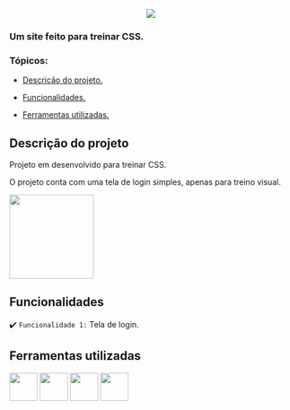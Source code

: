 <p align="center">
   <img src="http://img.shields.io/static/v1?label=STATUS&message=EM%20FINALIZADO&color=RED&style=for-the-badge"/>
</p>

### Um site feito para treinar CSS.

### Tópicos:

- [Descrição do projeto.](#descrição-do-projeto)

- [Funcionalidades.](#funcionalidades)

- [Ferramentas utilizadas.](#ferramentas-utilizadas)

## Descrição do projeto

<p align="justify">
Projeto em desenvolvido para treinar CSS.

O projeto conta com uma tela de login simples, apenas para treino visual.
</p>

<div>
  <img width="150px" src="https://media.discordapp.net/attachments/844323169900167218/997597468512497695/Screenshot_712.png?width=526&height=669"/>
<div/>

## Funcionalidades

:heavy_check_mark: `Funcionalidade 1:` Tela de login.

## Ferramentas utilizadas

<div>
   <img width="50px" src="https://cdn.jsdelivr.net/gh/devicons/devicon/icons/javascript/javascript-original.svg"/>

   <img width="50px" src="https://cdn.jsdelivr.net/gh/devicons/devicon/icons/html5/html5-original.svg"/>

   <img width="50px" src="https://cdn.jsdelivr.net/gh/devicons/devicon/icons/css3/css3-original.svg"/>

   <img width="50px" src="https://cdn.jsdelivr.net/gh/devicons/devicon/icons/react/react-original.svg"/>
<div/>

###
